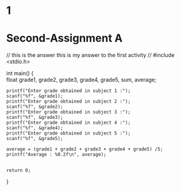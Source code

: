 # 1
# Second-Assignment A
// this is the answer this is my answer to the first activity //
#include <stdio.h>

int main()
{   
    float grade1, grade2, grade3, grade4, grade5, sum, average;
    
   
    
    printf("Enter grade obtained in subject 1 :");
    scanf("%f", &grade1);
    printf("Enter grade obtained in subject 2 :");
    scanf("%f", &grade2);
    printf("Enter grade obtained in subject 3 :");
    scanf("%f", &grade3);
    printf("Enter grade obtained in subject 4 :");
    scanf("%f", &grade4);
    printf("Enter grade obtained in subject 5 :");
    scanf("%f", &grade5);

    average = (grade1 + grade2 + grade3 + grade4 + grade5) /5;
    printf("Average : %0.2f\n", average);
   

    return 0;
}
